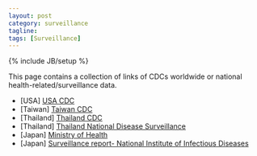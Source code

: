 ```yaml
---
layout: post
category: surveillance
tagline: 
tags: [Surveillance]
---
```

{% include JB/setup %}

This page contains a collection of links of CDCs worldwide or national health-related/surveillance data.


* [USA] [USA CDC](https://www.google.com/url?sa=t&rct=j&q=&esrc=s&source=web&cd=1&cad=rja&uact=8&ved=0ahUKEwj4kd7rwYLcAhXUFIgKHTpHARQQFggoMAA&url=https%3A%2F%2Fwww.cdc.gov%2F&usg=AOvVaw347QtT6pi6CdNKfM8VFdw6)
* [Taiwan] [Taiwan CDC](https://www.google.com/url?sa=t&rct=j&q=&esrc=s&source=web&cd=1&cad=rja&uact=8&ved=0ahUKEwiHtrL7wYLcAhVBMN4KHfBrAVsQFggnMAA&url=https%3A%2F%2Fwww.cdc.gov.tw%2Frwd%2Fenglish&usg=AOvVaw38J-feE5v9DF9Y0Q2yQcc5) 
* [Thailand] [Thailand CDC](http://203.157.15.110/boe/home.php)
* [Thailand] [Thailand National Disease Surveillance](http://www.boe.moph.go.th/boedb/surdata/)
* [Japan] [Ministry of Health](https://www.mhlw.go.jp/english/)
* [Japan] [Surveillance report- National Institute of Infectious Diseases](http://www.niid.go.jp/niid/en/iasr-e.html)